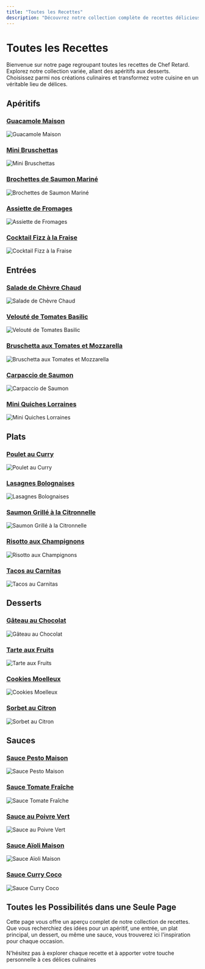 ```yaml
---
title: "Toutes les Recettes"
description: "Découvrez notre collection complète de recettes délicieuses. Des apéritifs aux desserts, explorez une variété de plats savoureux à préparer à la maison."
---
```


# Toutes les Recettes

Bienvenue sur notre page regroupant toutes les recettes de Chef Retard. Explorez notre collection variée, allant des apéritifs aux desserts. Choisissez parmi nos créations culinaires et transformez votre cuisine en un véritable lieu de délices.

## Apéritifs

### [Guacamole Maison](recettes/guacamole-maison)
![Guacamole Maison](/images/guacamole-maison.webp)

### [Mini Bruschettas](recettes/mini-bruschettas)
![Mini Bruschettas](/images/mini-bruschettas.webp)

### [Brochettes de Saumon Mariné](recettes/brochettes-de-saumon-marine)
![Brochettes de Saumon Mariné](/images/brochettes-de-saumon-marine.webp)

### [Assiette de Fromages](recettes/assiette-de-fromages)
![Assiette de Fromages](/images/assiette-de-fromages.webp)

### [Cocktail Fizz à la Fraise](recettes/cocktail-fizz-a-la-fraise)
![Cocktail Fizz à la Fraise](/images/cocktail-fizz-a-la-fraise.webp)

## Entrées

### [Salade de Chèvre Chaud](recettes/salade-de-chevre-chaud)
![Salade de Chèvre Chaud](/images/salade-de-chevre-chaud.webp)

### [Velouté de Tomates Basilic](recettes/veloute-de-tomates-basilic)
![Velouté de Tomates Basilic](/images/veloute-de-tomates-basilic.webp)

### [Bruschetta aux Tomates et Mozzarella](recettes/bruschetta-aux-tomates-et-mozzarella)
![Bruschetta aux Tomates et Mozzarella](/images/bruschetta-aux-tomates-et-mozzarella.webp)

### [Carpaccio de Saumon](recettes/carpaccio-de-saumon)
![Carpaccio de Saumon](/images/carpaccio-de-saumon.webp)

### [Mini Quiches Lorraines](recettes/mini-quiches-lorraines)
![Mini Quiches Lorraines](/images/mini-quiches-lorraines.webp)

## Plats

### [Poulet au Curry](recettes/poulet-au-curry)
![Poulet au Curry](/images/poulet-au-curry.webp)

### [Lasagnes Bolognaises](recettes/lasagnes-aux-bolognaises)
![Lasagnes Bolognaises](/images/lasagnes-aux-bolognaises.webp)

### [Saumon Grillé à la Citronnelle](recettes/saumon-grille-a-la-citronnelle)
![Saumon Grillé à la Citronnelle](/images/saumon-grille-a-la-citronnelle.webp)

### [Risotto aux Champignons](recettes/risotto-aux-champignons)
![Risotto aux Champignons](/images/risotto-aux-champignons.webp)

### [Tacos au Carnitas](recettes/tacos-au-carnitas)
![Tacos au Carnitas](/images/tacos-au-carnitas.webp)

## Desserts

### [Gâteau au Chocolat](recettes/gateau-au-chocolat)
![Gâteau au Chocolat](/images/gateau-au-chocolat.webp)

### [Tarte aux Fruits](recettes/tarte-aux-fruits)
![Tarte aux Fruits](/images/tarte-aux-fruits.webp)

### [Cookies Moelleux](recettes/cookies-moelleux)
![Cookies Moelleux](/images/cookies-moelleux.webp)

### [Sorbet au Citron](recettes/sorbet-au-citron)
![Sorbet au Citron](/images/sorbet-au-citron.webp)

## Sauces

### [Sauce Pesto Maison](recettes/sauce-pesto-maison)
![Sauce Pesto Maison](/images/sauce-pesto-maison.webp)

### [Sauce Tomate Fraîche](recettes/sauce-tomate-fraiche)
![Sauce Tomate Fraîche](/images/sauce-tomate-fraiche.webp)

### [Sauce au Poivre Vert](recettes/sauce-au-poivre-vert)
![Sauce au Poivre Vert](/images/sauce-au-poivre-vert.webp)

### [Sauce Aïoli Maison](recettes/sauce-aioli-maison)
![Sauce Aïoli Maison](/images/sauce-aioli-maison.webp)

### [Sauce Curry Coco](recettes/sauce-curry-coco)
![Sauce Curry Coco](/images/sauce-curry-coco.webp)

## Toutes les Possibilités dans une Seule Page

Cette page vous offre un aperçu complet de notre collection de recettes. Que vous recherchiez des idées pour un apéritif, une entrée, un plat principal, un dessert, ou même une sauce, vous trouverez ici l'inspiration pour chaque occasion.

N'hésitez pas à explorer chaque recette et à apporter votre touche personnelle à ces délices culinaires
